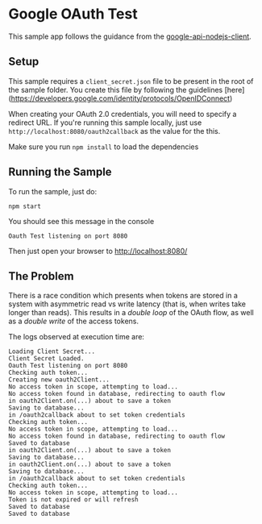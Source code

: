 # Google OAuth Test
This sample app follows the guidance from the [google-api-nodejs-client](https://github.com/googleapis/google-api-nodejs-client).

## Setup
This sample requires a `client_secret.json` file to be present in the root of the sample folder. You create this file by following the guidelines [here] (https://developers.google.com/identity/protocols/OpenIDConnect)

When creating your OAuth 2.0 credentials, you will need to specify a redirect URL. If you're running this sample locally, just use `http://localhost:8080/oauth2callback` as the value for the this.

Make sure you run `npm install` to load the dependencies

## Running the Sample
To run the sample, just do:

```
npm start
```

You should see this message in the console

```
Oauth Test listening on port 8080
```

Then just open your browser to [http://localhost:8080/](http://localhost:8080/)

## The Problem
There is a race condition which presents when tokens are stored in a system with asymmetric read vs write latency (that is, when writes take longer than reads). This results in a *double loop* of the OAuth flow, as well as a *double write* of the access tokens.

The logs observed at execution time are:

```
Loading Client Secret...
Client Secret Loaded.
Oauth Test listening on port 8080
Checking auth token...
Creating new oauth2Client...
No access token in scope, attempting to load...
No access token found in database, redirecting to oauth flow
in oauth2Client.on(...) about to save a token
Saving to database...
in /oauth2callback about to set token credentials
Checking auth token...
No access token in scope, attempting to load...
No access token found in database, redirecting to oauth flow
Saved to database
in oauth2Client.on(...) about to save a token
Saving to database...
in oauth2Client.on(...) about to save a token
Saving to database...
in /oauth2callback about to set token credentials
Checking auth token...
No access token in scope, attempting to load...
Token is not expired or will refresh
Saved to database
Saved to database
```